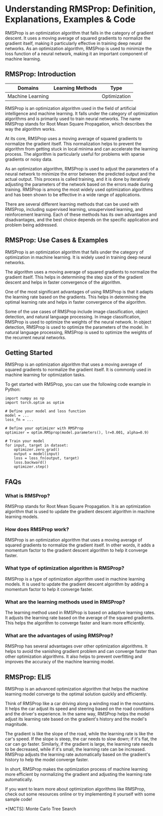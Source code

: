 # Understanding RMSProp: Definition, Explanations, Examples & Code

RMSProp is an optimization algorithm that falls in the category of gradient
descent. It uses a moving average of squared gradients to normalize the
gradient itself, making it particularly effective in training deep neural
networks. As an optimization algorithm, RMSProp is used to minimize the loss
function of a neural network, making it an important component of machine
learning.

## RMSProp: Introduction

Domains | Learning Methods | Type  
---|---|---  
Machine Learning |  | Optimization  
  
RMSProp is an optimization algorithm used in the field of artificial
intelligence and machine learning. It falls under the category of optimization
algorithms and is primarily used to train neural networks. The name RMSProp
stands for Root Mean Square Propagation, which describes the way the algorithm
works.

At its core, RMSProp uses a moving average of squared gradients to normalize
the gradient itself. This normalization helps to prevent the algorithm from
getting stuck in local minima and can accelerate the learning process. The
algorithm is particularly useful for problems with sparse gradients or noisy
data.

As an optimization algorithm, RMSProp is used to adjust the parameters of a
neural network to minimize the error between the predicted output and the
actual output. This process is called training, and it is done by iteratively
adjusting the parameters of the network based on the errors made during
training. RMSProp is among the most widely used optimization algorithms and
has been shown to be effective in a wide range of applications.

There are several different learning methods that can be used with RMSProp,
including supervised learning, unsupervised learning, and reinforcement
learning. Each of these methods has its own advantages and disadvantages, and
the best choice depends on the specific application and problem being
addressed.

## RMSProp: Use Cases & Examples

RMSProp is an optimization algorithm that falls under the category of
optimization in machine learning. It is widely used in training deep neural
networks.

The algorithm uses a moving average of squared gradients to normalize the
gradient itself. This helps in determining the step size of the gradient
descent and helps in faster convergence of the algorithm.

One of the most significant advantages of using RMSProp is that it adapts the
learning rate based on the gradients. This helps in determining the optimal
learning rate and helps in faster convergence of the algorithm.

Some of the use cases of RMSProp include image classification, object
detection, and natural language processing. In image classification, RMSProp
is used to optimize the weights of the neural network. In object detection,
RMSProp is used to optimize the parameters of the model. In natural language
processing, RMSProp is used to optimize the weights of the recurrent neural
networks.

## Getting Started

RMSProp is an optimization algorithm that uses a moving average of squared
gradients to normalize the gradient itself. It is commonly used in machine
learning for optimization tasks.

To get started with RMSProp, you can use the following code example in Python:

    
    
    
    import numpy as np
    import torch.optim as optim
    
    # Define your model and loss function
    model = ...
    loss_fn = ...
    
    # Define your optimizer with RMSProp
    optimizer = optim.RMSprop(model.parameters(), lr=0.001, alpha=0.9)
    
    # Train your model
    for input, target in dataset:
        optimizer.zero_grad()
        output = model(input)
        loss = loss_fn(output, target)
        loss.backward()
        optimizer.step()
    
    

## FAQs

### What is RMSProp?

RMSProp stands for Root Mean Square Propagation. It is an optimization
algorithm that is used to update the gradient descent algorithm in machine
learning models.

### How does RMSProp work?

RMSProp is an optimization algorithm that uses a moving average of squared
gradients to normalize the gradient itself. In other words, it adds a momentum
factor to the gradient descent algorithm to help it converge faster.

### What type of optimization algorithm is RMSProp?

RMSProp is a type of optimization algorithm used in machine learning models.
It is used to update the gradient descent algorithm by adding a momentum
factor to help it converge faster.

### What are the learning methods used in RMSProp?

The learning method used in RMSProp is based on adaptive learning rates. It
adjusts the learning rate based on the average of the squared gradients. This
helps the algorithm to converge faster and learn more efficiently.

### What are the advantages of using RMSProp?

RMSProp has several advantages over other optimization algorithms. It helps to
avoid the vanishing gradient problem and can converge faster than other
optimization algorithms. It also helps to prevent overfitting and improves the
accuracy of the machine learning model.

## RMSProp: ELI5

RMSProp is an advanced optimization algorithm that helps the machine learning
model converge to the optimal solution quickly and efficiently.

Think of RMSProp like a car driving along a winding road in the mountains. It
helps the car adjust its speed and steering based on the road conditions and
the driver's experience. In the same way, RMSProp helps the model adjust its
learning rate based on the gradient's history and the model's magnitude.

The gradient is like the slope of the road, while the learning rate is like
the car's speed. If the slope is steep, the car needs to slow down; if it's
flat, the car can go faster. Similarly, if the gradient is large, the learning
rate needs to be decreased, while if it's small, the learning rate can be
increased. RMSProp adjusts the learning rate automatically based on the
gradient's history to help the model converge faster.

In short, RMSProp makes the optimization process of machine learning more
efficient by normalizing the gradient and adjusting the learning rate
automatically.

If you want to learn more about optimization algorithms like RMSProp, check
out some resources online or try implementing it yourself with some sample
code!

  *[MCTS]: Monte Carlo Tree Search